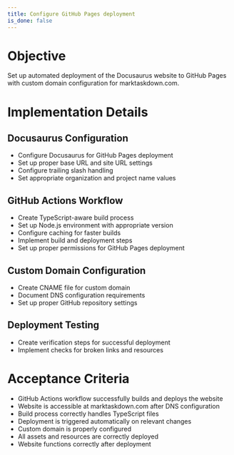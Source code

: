 ```yaml
---
title: Configure GitHub Pages deployment
is_done: false
---
```


# Objective

Set up automated deployment of the Docusaurus website to GitHub Pages with custom domain configuration for marktaskdown.com.

# Implementation Details

## Docusaurus Configuration

- Configure Docusaurus for GitHub Pages deployment
- Set up proper base URL and site URL settings
- Configure trailing slash handling
- Set appropriate organization and project name values

## GitHub Actions Workflow

- Create TypeScript-aware build process
- Set up Node.js environment with appropriate version
- Configure caching for faster builds
- Implement build and deployment steps
- Set up proper permissions for GitHub Pages deployment

## Custom Domain Configuration

- Create CNAME file for custom domain
- Document DNS configuration requirements
- Set up proper GitHub repository settings

## Deployment Testing

- Create verification steps for successful deployment
- Implement checks for broken links and resources

# Acceptance Criteria

- GitHub Actions workflow successfully builds and deploys the website
- Website is accessible at marktaskdown.com after DNS configuration
- Build process correctly handles TypeScript files
- Deployment is triggered automatically on relevant changes
- Custom domain is properly configured
- All assets and resources are correctly deployed
- Website functions correctly after deployment

